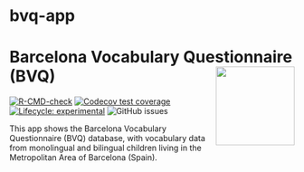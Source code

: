 bvq-app
================

# Barcelona Vocabulary Questionnaire (BVQ) <a href="gongcastro.github.io/bvq-app"><img src="gongcastro.github.io/bvqdev/man/figures/logo.png" align="right" height="139" /></a>

<!-- badges: start -->

[![R-CMD-check](https://github.com/gongcastro/bvqdev/actions/workflows/check-standard.yaml/badge.svg)](https://github.com/gongcastro/bvqdev/actions/workflows/R-CMD-check.yaml)
[![Codecov test
coverage](https://codecov.io/gh/gongcastro/bvqdev/branch/main/graph/badge.svg)](https://app.codecov.io/gh/gongcastro/bvqdev?branch=main)
[![Lifecycle:
experimental](https://img.shields.io/badge/lifecycle-experimental-orange.svg)](https://lifecycle.r-lib.org/articles/stages.html#experimental)
![GitHub
issues](https://img.shields.io/github/issues/gongcastro/bvqdev.png)
<!-- badges: end -->

This app shows the Barcelona Vocabulary Questionnaire (BVQ) database,
with vocabulary data from monolingual and bilingual children living in
the Metropolitan Area of Barcelona (Spain).
